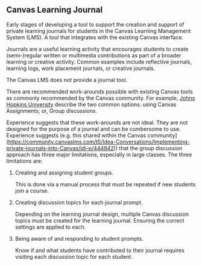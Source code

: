 ## Canvas Learning Journal

Early stages of developing a tool to support the creation and support of private learning journals for students in the Canvas Learning Management System (LMS). A tool that integrates with the existing Canvas interface.

Journals are a useful learning activity that encourages students to create (semi-)regular written or multimedia contributions as part of a broader learning or creative activity. Common examples include reflective journals, learning logs, work placement journals, or creative journals. 

The Canvas LMS does not provide a journal tool. 

There are recommended work-arounds possible with existing Canvas tools as commonly recommended by the Canvas community. For example, [Johns Hopkins University](https://support.cldt.jhu.edu/hc/en-us/articles/6629957372045-Journal-Options-in-Canvas) describe the two common options: using Canvas Assignments; or, Group discussions.  

Experience suggests that these work-arounds are not ideal. They are not designed for the purpose of a journal and can be cumbersome to use. Experience suggests (e.g. this shared within the Canvas community](https://community.canvaslms.com/t5/Idea-Conversations/Implementing-private-journals-into-Canvas/idi-p/444842)) that the group discussion approach has three major limitations, especially in large classes. The three limitations are:

1. Creating and assigning student groups.

   This is done via a manual process that must be repeated if new students join a course.

2. Creating discussion topics for each journal prompt.

   Depending on the learning journal design, multiple Canvas discussion topics must be created for the learning journal. Ensuring the correct settings are applied to each.

3. Being aware of and responding to student prompts.

   Know if and what students have contributed to their journal requires visiting each discussion topic for each student.

